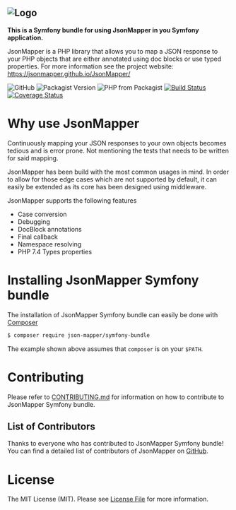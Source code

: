 ![Logo](https://jsonmapper.github.io/JsonMapper/images/jsonmapper.png)
---
**This is a Symfony bundle for using JsonMapper in you Symfony application.** 

JsonMapper is a PHP library that allows you to map a JSON response to your PHP objects that are either annotated using doc blocks or use typed properties.
For more information see the project website: https://jsonmapper.github.io/JsonMapper/

![GitHub](https://img.shields.io/github/license/JsonMapper/SymfonyBundle)
![Packagist Version](https://img.shields.io/packagist/v/json-mapper/symfony-bundle)
![PHP from Packagist](https://img.shields.io/packagist/php-v/json-mapper/symfony-bundle)
[![Build Status](https://api.travis-ci.com/JsonMapper/SymfonyBundle.svg?branch=master)](https://travis-ci.com/JsonMapper/SymfonyBundle) 
[![Coverage Status](https://coveralls.io/repos/github/JsonMapper/SymfonyBundle/badge.svg?branch=master)](https://coveralls.io/github/JsonMapper/SymfonyBundle?branch=master)

# Why use JsonMapper
Continuously mapping your JSON responses to your own objects becomes tedious and is error prone. Not mentioning the
tests that needs to be written for said mapping.

JsonMapper has been build with the most common usages in mind. In order to allow for those edge cases which are not 
supported by default, it can easily be extended as its core has been designed using middleware.

JsonMapper supports the following features
 * Case conversion
 * Debugging
 * DocBlock annotations
 * Final callback
 * Namespace resolving
 * PHP 7.4 Types properties
  
# Installing JsonMapper Symfony bundle 
The installation of JsonMapper Symfony bundle can easily be done with [Composer](https://getcomposer.org)
```bash
$ composer require json-mapper/symfony-bundle
```
The example shown above assumes that `composer` is on your `$PATH`.

# Contributing
Please refer to [CONTRIBUTING.md](https://github.com/JsonMapper/SymfonyBundle/blob/master/CONTRIBUTING.md) for information on how to contribute to JsonMapper Symfony bundle.

## List of Contributors
Thanks to everyone who has contributed to JsonMapper Symfony bundle! You can find a detailed list of contributors of JsonMapper on [GitHub](https://github.com/JsonMapper/SymfonyBundle/graphs/contributors).

# License
The MIT License (MIT). Please see [License File](https://github.com/JsonMapper/SymfonyBundle/blob/master/LICENSE) for more information.